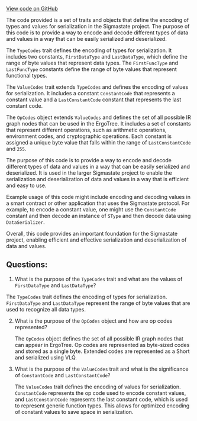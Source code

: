 [View code on GitHub](sigmastate-interpreterhttps://github.com/ScorexFoundation/sigmastate-interpreter/interpreter/shared/src/main/scala/sigmastate/serialization/OpCodes.scala)

The code provided is a set of traits and objects that define the encoding of types and values for serialization in the Sigmastate project. The purpose of this code is to provide a way to encode and decode different types of data and values in a way that can be easily serialized and deserialized. 

The `TypeCodes` trait defines the encoding of types for serialization. It includes two constants, `FirstDataType` and `LastDataType`, which define the range of byte values that represent data types. The `FirstFuncType` and `LastFuncType` constants define the range of byte values that represent functional types. 

The `ValueCodes` trait extends `TypeCodes` and defines the encoding of values for serialization. It includes a constant `ConstantCode` that represents a constant value and a `LastConstantCode` constant that represents the last constant code. 

The `OpCodes` object extends `ValueCodes` and defines the set of all possible IR graph nodes that can be used in the ErgoTree. It includes a set of constants that represent different operations, such as arithmetic operations, environment codes, and cryptographic operations. Each constant is assigned a unique byte value that falls within the range of `LastConstantCode` and `255`. 

The purpose of this code is to provide a way to encode and decode different types of data and values in a way that can be easily serialized and deserialized. It is used in the larger Sigmastate project to enable the serialization and deserialization of data and values in a way that is efficient and easy to use. 

Example usage of this code might include encoding and decoding values in a smart contract or other application that uses the Sigmastate protocol. For example, to encode a constant value, one might use the `ConstantCode` constant and then decode an instance of `SType` and then decode data using `DataSerializer`. 

Overall, this code provides an important foundation for the Sigmastate project, enabling efficient and effective serialization and deserialization of data and values.
## Questions: 
 1. What is the purpose of the `TypeCodes` trait and what are the values of `FirstDataType` and `LastDataType`?
   
   The `TypeCodes` trait defines the encoding of types for serialization. `FirstDataType` and `LastDataType` represent the range of byte values that are used to recognize all data types.

2. What is the purpose of the `OpCodes` object and how are op codes represented?
   
   The `OpCodes` object defines the set of all possible IR graph nodes that can appear in ErgoTree. Op codes are represented as byte-sized codes and stored as a single byte. Extended codes are represented as a Short and serialized using VLQ.

3. What is the purpose of the `ValueCodes` trait and what is the significance of `ConstantCode` and `LastConstantCode`?
   
   The `ValueCodes` trait defines the encoding of values for serialization. `ConstantCode` represents the op code used to encode constant values, and `LastConstantCode` represents the last constant code, which is used to represent generic function types. This allows for optimized encoding of constant values to save space in serialization.